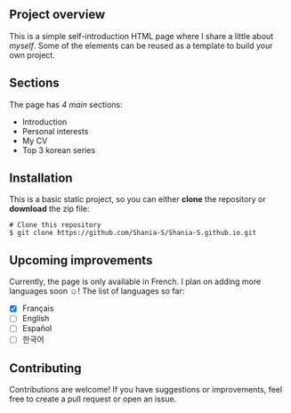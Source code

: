 ## Project overview
This is a simple self-introduction HTML page where I share a little about *myself*. Some of the elements can be reused as a template to build your own project.

## Sections
The page has *4 main* sections:
* Introduction
* Personal interests
* My CV
* Top 3 korean series

## Installation
This is a basic static project, so you can either **clone** the repository or **download** the zip file:
```
# Clone this repository
$ git clone https://github.com/Shania-S/Shania-S.github.io.git

``` 

## Upcoming improvements
Currently, the page is only available in French. I plan on adding more languages soon ☺️!
The list of languages so far:
- [x] Français
- [ ] English
- [ ] Español
- [ ] 한국어

## Contributing
Contributions are welcome! If you have suggestions or improvements, feel free to create a pull request or open an issue.